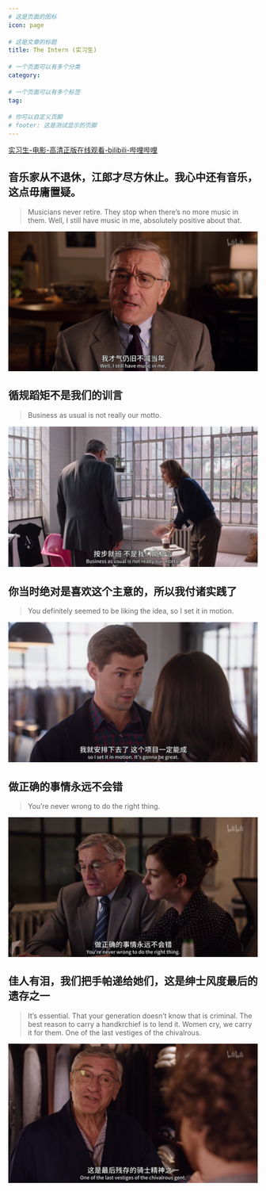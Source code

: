 ```yaml
---
# 这是页面的图标
icon: page

# 这是文章的标题
title: The Intern (实习生) 

# 一个页面可以有多个分类
category:

# 一个页面可以有多个标签
tag:

# 你可以自定义页脚
# footer: 这是测试显示的页脚
---
```




[实习生-电影-高清正版在线观看-bilibili-哔哩哔哩](https://www.bilibili.com/bangumi/play/ss32988)



## 音乐家从不退休，江郎才尽方休止。我心中还有音乐，这点毋庸置疑。

> Musicians never retire. They stop when there’s no more music in them. Well, I still have music in me, absolutely positive about that.

![image-20220507014251732](./img/image-20220507014251732.png)

 

## 循规蹈矩不是我们的训言

> Business as usual is not really our motto.

![image-20220507015257561](./img/image-20220507015257561.png)



## 你当时绝对是喜欢这个主意的，所以我付诸实践了

> You definitely seemed to be liking the idea, so I set it in motion.

![image-20220507015649189](./img/image-20220507015649189.png)



## 做正确的事情永远不会错

> You’re never wrong to do the right thing. 

![image-20220507021109627](./img/image-20220507021109627.png)



## 佳人有泪，我们把手帕递给她们，这是绅士风度最后的遗存之一

> It’s essential. That your generation doesn’t know that is criminal. The best reason to carry a handkrchief is to lend it. Women cry, we carry it for them. One of the last vestiges of the chivalrous.

![image-20220507021302248](./img/image-20220507021302248.png)
